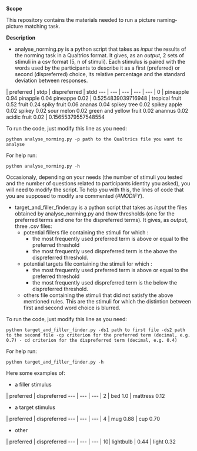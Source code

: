__Scope__

This repository contains the materials needed to run a picture naming-picture matching task.

__Description__

* analyse_norming.py is a python script that takes as _input_ the results of the norming task in a Qualtrics format. It gives, as an _output_, 2 sets of stimuli in a csv format (5, n of stimuli). Each stimulus is paired with the words used by the participants to describe it as a first (preferred) or second (dispreferred) choice, its relative percentage and the standard deviation between responses.  

| preferred |	stdp |	dispreferred |	stdd
--- | --- | --- | --- | --- |
0	| pineapple  0.94 pinapple   0.04 pineappe   0.02 |	0.5254839039716948	| tropical fruit 0.52 fruit 0.24 spiky fruit 0.06 ananas 0.04 spikey tree 0.02 spikey apple 0.02 spikey 0.02 sour melon  0.02 green and yellow fruit 0.02 anannus 0.02 acidic fruit 0.02 | 0.15655379557548554

To run the code, just modify this line as you need:

```
python analyse_norming.py -p path to the Qualtrics file you want to analyse

```
For help run:

```
python analyse_norming.py -h

```

Occasionaly, depending on your needs (the number of stimuli you tested and the number of questions related to participants identity you asked), you will need to modify the script. To help you with this, the lines of code that you are supposed to modify are commented (_#MODIFY_).

* target_and_filler_finder.py is a python script that takes as _input_ the files obtained by analyse_norming.py and thow thresholds (one for the preferred terms and one for the dispreferred terms). It gives, as _output_, three .csv files:
  - potential fillers file containing the stimuli for which :
    * the most frequently used preferred term is above or equal to the preferred threshold
    * the most frequently used dispreferred term is the above the dispreferred threshold.
  - potential targets file containing the stimuli for which :
    * the most frequently used preferred term is above or equal to the preferred threshold
    * the most frequently used dispreferred term is the below the dispreferred threshold.
  - others file containing the stimuli that did not satisfy the above mentioned rules. This are the stimuli for which the distintion between first and second word choice is blurred.

To run the code, just modify this line as you need:

```
python target_and_filler_finder.py -ds1 path to first file -ds2 path to the second file -cp criterion for the preferred term (decimal, e.g. 0.7) - cd criterion for the dispreferred term (decimal, e.g. 0.4)

```

For help run:

```
python target_and_filler_finder.py -h

```

Here some examples of:

* a filler stimulus

| preferred	| dispreferred
--- | --- | --- |
2	| bed 1.0 | mattress 0.12

* a target stimulus

| preferred	| dispreferred
--- | --- | --- |
4	| mug 0.88 |	cup 0.70

* other

| preferred	| dispreferred
--- | --- | --- |
10| lightbulb | 0.44 | light 0.32
